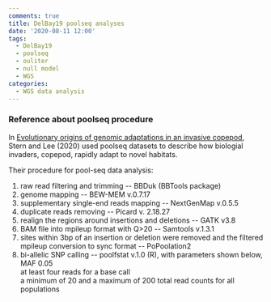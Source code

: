 ```yaml
---
comments: true
title: DelBay19 poolseq analyses
date: '2020-08-11 12:00'
tags:
  - DelBay19
  - poolseq
  - ouliter
  - null model
  - WGS
categories:
  - WGS data analysis
---
```


### Reference about poolseq procedure

In [Evolutionary origins of genomic adaptations in an invasive copepod](https://www.nature.com/articles/s41559-020-1201-y), Stern and Lee (2020) used poolseq datasets to describe how biologial invaders, copepod, rapidly adapt to novel habitats. 

Their procedure for pool-seq data analysis:

1) raw read filtering and trimming -- BBDuk (BBTools package)    
2) genome mapping -- BEW-MEM v.0.7.17    
3) supplementary single-end reads mapping -- NextGenMap v.0.5.5    
4) duplicate reads removing -- Picard v. 2.18.27    
5) realign the regions around insertions and deletions -- GATK v3.8    
6) BAM file into mpileup format with Q>20 -- Samtools v.1.3.1    
7) sites within 3bp of an insertion or deletion were removed and the filtered mpileup conversion to sync format -- PoPoolation2    
8) bi-allelic SNP calling -- poolfstat v.1.0 (R), with parameters shown below,     
   MAF 0.05    
   at least four reads for a base call    
   a minimum of 20 and a maximum of 200 total read counts for all populations    


